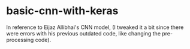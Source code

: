 # basic-cnn-with-keras
In reference to Eijaz Allibhai's CNN model, (I tweaked it a bit since there were errors with his previous outdated code, like changing the pre-processing code).
